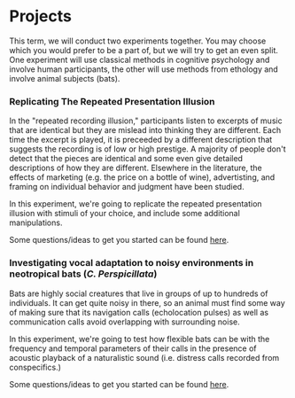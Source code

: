 # Projects

This term, we will conduct two experiments together. You may choose which you would prefer to be a part of, but we will try to get an even split. 
One experiment will use classical methods in cognitive psychology and involve human participants, the other will use methods from ethology and involve animal subjects (bats).

### Replicating The Repeated Presentation Illusion

In the "repeated recording illusion," participants listen to excerpts of music that are identical but they are mislead into thinking they are different. Each time the excerpt is played, it is preceeded by a different description that suggests the recording is of low or high prestige. A majority of people don't detect that the pieces are identical and some even give detailed descriptions of how they are different. Elsewhere in the literature, the effects of marketing (e.g. the price on a bottle of wine), advertisting, and framing on individual behavior and judgment have been studied. 

In this experiment, we're going to replicate the repeated presentation illusion with stimuli of your choice, and include some additional manipulations. 

Some questions/ideas to get you started can be found [here](https://avakiai.github.io/expra_winter2021-2022/projects/repeated_presentation.html). 


### Investigating vocal adaptation to noisy environments in neotropical bats (_C. Perspicillata_)

Bats are highly social creatures that live in groups of up to hundreds of individuals. It can get quite noisy in there, so an animal must find some way of making sure that its navigation calls (echolocation pulses) as well as communication calls avoid overlapping with surrounding noise. 

In this experiment, we're going to test how flexible bats can be with the frequency and temporal parameters of their calls in the presence of acoustic playback of a naturalistic sound (i.e. distress calls recorded from conspecifics.)

Some questions/ideas to get you started can be found [here](https://avakiai.github.io/expra_winter2021-2022/projects/vocal_adaptation.html). 